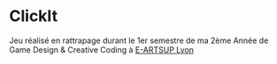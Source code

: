# ClickIt
Jeu réalisé en rattrapage durant le 1er semestre de ma 2ème Année de Game Design & Creative Coding à [E-ARTSUP Lyon](https://e-artsup.net)
 
